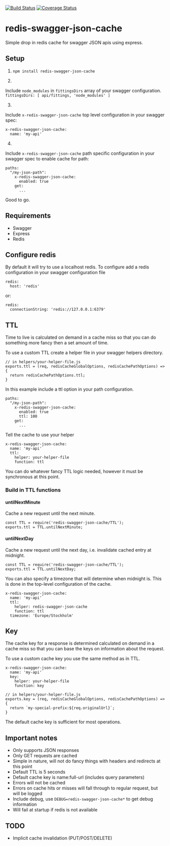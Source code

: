 [![Build Status](https://travis-ci.org/jgranstrom/redis-swagger-json-cache.svg?branch=master)](https://travis-ci.org/jgranstrom/redis-swagger-json-cache)
[![Coverage Status](https://coveralls.io/repos/jgranstrom/redis-swagger-json-cache/badge.svg?branch=master)](https://coveralls.io/r/jgranstrom/redis-swagger-json-cache?branch=master)

# redis-swagger-json-cache

Simple drop in redis cache for swagger JSON apis using express.

## Setup

1. `npm install redis-swagger-json-cache`

2.
Include `node_modules` in `fittingsDirs` array of your swagger configuration.
`fittingsDirs: [ api/fittings, 'node_modules' ]`

3.
Include `x-redis-swagger-json-cache` top level configuration in your swagger spec:

  ```
  x-redis-swagger-json-cache:
    name: 'my-api'
  ```

4.
Include `x-redis-swagger-json-cache` path specific configuration in your swagger spec to enable cache for path:

  ```
  paths:
    "/my-json-path":
      x-redis-swagger-json-cache:
        enabled: true
      get:
        ...
  ```
  
Good to go.

## Requirements
- Swagger
- Express
- Redis

## Configure redis
By default it will try to use a localhost redis. To configure add a redis configuration in your swagger configuration file
 
```
redis:
  host: 'redis'
```
  
or:
  
```
redis:
  connectionString: 'redis://127.0.0.1:6379'
```

## TTL
Time to live is calculated on demand in a cache miss so that you can do something more fancy then a set amount of time. 

To use a custom TTL create a helper file in your swagger helpers directory.

```
// in helpers/your-helper-file.js
exports.ttl = (req, redisCacheGlobalOptions, redisCachePathOptions) => {
  return redisCachePathOptions.ttl;
}
```

In this example include a ttl option in your path configuration.

```
paths:
  "/my-json-path":
    x-redis-swagger-json-cache:
      enabled: true
      ttl: 100
    get:
      ...
```

Tell the cache to use your helper

```
x-redis-swagger-json-cache:
  name: 'my-api'
  ttl:
    helper: your-helper-file
    function: ttl
```

You can do whatever fancy TTL logic needed, however it must be synchronous at this point.

### Build in TTL functions

#### untilNextMinute

Cache a new request until the next minute.

```
const TTL = require('redis-swagger-json-cache/TTL');
exports.ttl = TTL.untilNextMinute;
```

#### untilNextDay

Cache a new request until the next day, i.e. invalidate cached entry at midnight.

```
const TTL = require('redis-swagger-json-cache/TTL');
exports.ttl = TTL.untilNextDay;
```

You can also specify a timezone that will determine when midnight is. This is done in the top-level configuration of the cache.

```
x-redis-swagger-json-cache:
  name: 'my-api'
  ttl:
    helper: redis-swagger-json-cache
    function: ttl
  timezone: 'Europe/Stockholm'
```

## Key
The cache key for a response is determined calculated on demand in a cache miss so that you can base the keys on information about the request. 

To use a custom cache key you use the same method as in TTL.

```
x-redis-swagger-json-cache:
  name: 'my-api'
  key:
    helper: your-helper-file
    function: key
```

```
// in helpers/your-helper-file.js
exports.key = (req, redisCacheGlobalOptions, redisCachePathOptions) => {
  return `my-special-prefix:${req.originalUrl}`;
}
```

The default cache key is sufficient for most operations.

## Important notes
- Only supports JSON responses
- Only GET requests are cached
- Simple in nature, will not do fancy things with headers and redirects at this point
- Default TTL is 5 seconds
- Default cache key is name:full-url (includes query parameters)
- Errors will not be cached
- Errors on cache hits or misses will fall through to regular request, but will be logged
- Include debug, use `DEBUG=redis-swagger-json-cache*` to get debug information
- Will fail at startup if redis is not available

## TODO
- Implicit cache invalidation (PUT/POST/DELETE)

